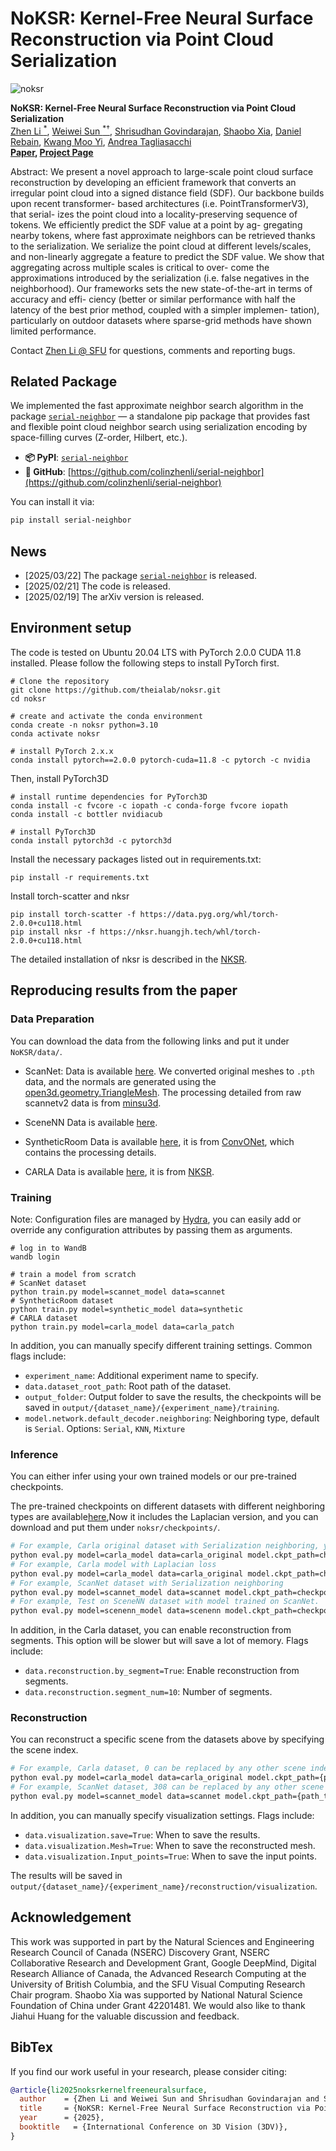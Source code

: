 # NoKSR: Kernel-Free Neural Surface Reconstruction via Point Cloud Serialization

![noksr](assets/Teaser.png)

**NoKSR: Kernel-Free Neural Surface Reconstruction via Point Cloud Serialization**<br>
[Zhen Li <sup>*</sup>](https://colinzhenli.github.io/), [Weiwei Sun <sup>*†</sup>](https://wsunid.github.io/), [Shrisudhan Govindarajan](https://shrisudhan.github.io/), [Shaobo Xia](https://scholar.google.com/citations?user=eOPO9E0AAAAJ&hl=en), [Daniel Rebain](http://drebain.com/), [Kwang Moo Yi](https://www.cs.ubc.ca/~kmyi/), [Andrea Tagliasacchi](https://theialab.ca/)  
**[Paper](https://arxiv.org/abs/2502.12534), [Project Page](https://theialab.github.io/noksr/)**

Abstract: We present a novel approach to large-scale point cloud
surface reconstruction by developing an efficient framework
that converts an irregular point cloud into a signed distance
field (SDF). Our backbone builds upon recent transformer-
based architectures (i.e. PointTransformerV3), that serial-
izes the point cloud into a locality-preserving sequence of
tokens. We efficiently predict the SDF value at a point by ag-
gregating nearby tokens, where fast approximate neighbors
can be retrieved thanks to the serialization. We serialize
the point cloud at different levels/scales, and non-linearly
aggregate a feature to predict the SDF value. We show
that aggregating across multiple scales is critical to over-
come the approximations introduced by the serialization
(i.e. false negatives in the neighborhood). Our frameworks
sets the new state-of-the-art in terms of accuracy and effi-
ciency (better or similar performance with half the latency
of the best prior method, coupled with a simpler implemen-
tation), particularly on outdoor datasets where sparse-grid
methods have shown limited performance. 

Contact [Zhen Li @ SFU](zla247@sfu.ca) for questions, comments and reporting bugs.

## Related Package

We implemented the fast approximate neighbor search algorithm in the package [`serial-neighbor`](https://pypi.org/project/serial-neighbor/) — a standalone pip package that provides fast and flexible point cloud neighbor search using serialization encoding by space-filling curves (Z-order, Hilbert, etc.).

- **📦 PyPI**: [`serial-neighbor`](https://pypi.org/project/serial-neighbor/)
- **🔗 GitHub**: [https://github.com/colinzhenli/serial-neighbor](https://github.com/colinzhenli/serial-neighbor)

You can install it via:

```bash
pip install serial-neighbor
```

## News    

- [2025/03/22] The package [`serial-neighbor`](https://pypi.org/project/serial-neighbor/) is released.
- [2025/02/21] The code is released.
- [2025/02/19] The arXiv version is released.

## Environment setup

The code is tested on Ubuntu 20.04 LTS with PyTorch 2.0.0 CUDA 11.8 installed. Please follow the following steps to install PyTorch first.

```
# Clone the repository
git clone https://github.com/theialab/noksr.git
cd noksr

# create and activate the conda environment
conda create -n noksr python=3.10
conda activate noksr

# install PyTorch 2.x.x
conda install pytorch==2.0.0 pytorch-cuda=11.8 -c pytorch -c nvidia

```
Then, install PyTorch3D
```
# install runtime dependencies for PyTorch3D
conda install -c fvcore -c iopath -c conda-forge fvcore iopath
conda install -c bottler nvidiacub

# install PyTorch3D
conda install pytorch3d -c pytorch3d
```

Install the necessary packages listed out in requirements.txt:
```
pip install -r requirements.txt
```

Install torch-scatter and nksr
```
pip install torch-scatter -f https://data.pyg.org/whl/torch-2.0.0+cu118.html 
pip install nksr -f https://nksr.huangjh.tech/whl/torch-2.0.0+cu118.html 
```

The detailed installation of nksr is described in the [NKSR](https://github.com/nv-tlabs/nksr).

## Reproducing results from the paper

### Data Preparation

You can download the data from the following links and put it under `NoKSR/data/`.
- ScanNet:
Data is available [here](https://drive.google.com/drive/folders/1JK_6T61eQ07_y1bi1DD9Xj-XRU0EDKGS?usp=sharing).
We converted original meshes to `.pth` data, and the normals are generated using the [open3d.geometry.TriangleMesh](https://www.open3d.org/html/python_api/open3d.geometry.TriangleMesh.html). The processing detailed from raw scannetv2 data is from [minsu3d](https://github.com/3dlg-hcvc/minsu3d).

- SceneNN
Data is available [here](https://drive.google.com/file/d/1d_ILfaxpJBpiiwCZtvC4jEKnixEr9N2l/view?usp=sharing).

- SyntheticRoom
Data is available [here](https://drive.google.com/drive/folders/1PosV8qyXCkjIHzVjPeOIdhCLigpXXDku?usp=sharing), it is from [ConvONet](https://github.com/autonomousvision/convolutional_occupancy_networks), which contains the processing details.

- CARLA
Data is available [here](https://drive.google.com/file/d/1BFwExw7SRJaqHJ98pqqnR-k6g8XYMAqq/view?usp=sharing), it is from [NKSR](https://github.com/nv-tlabs/nksr).


### Training
Note: Configuration files are managed by [Hydra](https://hydra.cc/), you can easily add or override any configuration attributes by passing them as arguments.
```shell
# log in to WandB
wandb login

# train a model from scratch
# ScanNet dataset
python train.py model=scannet_model data=scannet
# SyntheticRoom dataset
python train.py model=synthetic_model data=synthetic
# CARLA dataset
python train.py model=carla_model data=carla_patch
```

In addition, you can manually specify different training settings. Common flags include:
- `experiment_name`: Additional experiment name to specify.
- `data.dataset_root_path`: Root path of the dataset.
- `output_folder`: Output folder to save the results, the checkpoints will be saved in `output/{dataset_name}/{experiment_name}/training`.
- `model.network.default_decoder.neighboring`: Neighboring type, default is `Serial`. Options: `Serial`, `KNN`, `Mixture`

### Inference

You can either infer using your own trained models or our pre-trained checkpoints.

The pre-trained checkpoints on different datasets with different neighboring types are available[here](https://drive.google.com/file/d/14Xrbbox87tLjwE4vmQkEM2u5-vrWW008/viewusp=drive_link),Now it includes the Laplacian version, and you can download and put them under `noksr/checkpoints/`.

```bash
# For example, Carla original dataset with Serialization neighboring, you need more than 24GB GPU memory to inferece the CARLA dataset, we recommend using a server.
python eval.py model=carla_model data=carla_original model.ckpt_path=checkpoints/Carla_Serial_best.ckpt
# For example, Carla model with Laplacian loss
python eval.py model=carla_model data=carla_original model.ckpt_path=checkpoints/Carla_Laplacian_best.ckpt
# For example, ScanNet dataset with Serialization neighboring
python eval.py model=scannet_model data=scannet model.ckpt_path=checkpoints/ScanNet_Serial_best.ckpt model.inference.split=val
# For example, Test on SceneNN dataset with model trained on ScanNet.
python eval.py model=scenenn_model data=scenenn model.ckpt_path=checkpoints/ScanNet_KNN_best.ckpt
```
In addition, in the Carla dataset, you can enable reconstruction from segments. This option will be slower but will save a lot of memory. Flags include:
- `data.reconstruction.by_segment=True`: Enable reconstruction from segments.
- `data.reconstruction.segment_num=10`: Number of segments.

### Reconstruction
You can reconstruct a specific scene from the datasets above by specifying the scene index.
```bash
# For example, Carla dataset, 0 can be replaced by any other scene index of validation set
python eval.py model=carla_model data=carla_original model.ckpt_path={path_to_checkpoint} data.over_fitting=True data.take=1 data.intake_start=0
# For example, ScanNet dataset, 308 can be replaced by any other scene index of validation set
python eval.py model=scannet_model data=scannet model.ckpt_path={path_to_checkpoint} data.over_fitting=True data.take=1 data.intake_start=308 model.inference.split=val

```
In addition, you can manually specify visualization settings. Flags include:
- `data.visualization.save=True`: When to save the results.
- `data.visualization.Mesh=True`: When to save the reconstructed mesh.
- `data.visualization.Input_points=True`: When to save the input points.
 
The results will be saved in `output/{dataset_name}/{experiment_name}/reconstruction/visualization`.

## Acknowledgement
This work was supported in part by the Natural Sciences and Engineering Research Council of Canada (NSERC) Discovery Grant, NSERC Collaborative Research and Development Grant, Google DeepMind, Digital Research Alliance of Canada, the Advanced Research Computing at the University of British Columbia, and the SFU Visual Computing Research Chair program. Shaobo Xia was supported
by National Natural Science Foundation of China under Grant 42201481. We would also like to thank Jiahui Huang for the valuable discussion and feedback.

## BibTex
If you find our work useful in your research, please consider citing:
```bibtex
@article{li2025noksrkernelfreeneuralsurface,
  author    = {Zhen Li and Weiwei Sun and Shrisudhan Govindarajan and Shaobo Xia and Daniel Rebain and Kwang Moo Yi and Andrea Tagliasacchi},
  title     = {NoKSR: Kernel-Free Neural Surface Reconstruction via Point Cloud Serialization},
  year      = {2025},
  booktitle   = {International Conference on 3D Vision (3DV)},
}
```
